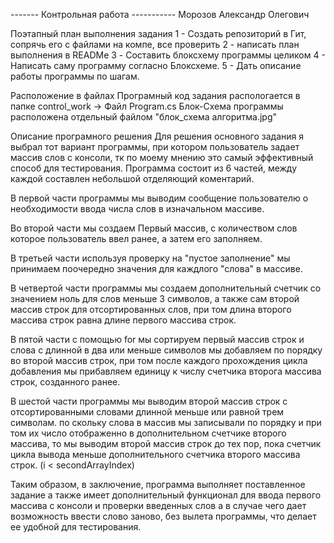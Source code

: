 ------- Контрольная работа -----------
Морозов Александр Олегович


Поэтапный план выполнения задания
1 - Создать репозиторий в Гит, сопрячь его с файлами на компе, все проверить
2 - написать план выполнения в READMe
3 - Составить блоксхему программы целиком
4 - Написать саму программу согласно Блоксхеме.
5 - Дать описание работы программы по шагам.


Расположение в файлах
Програмный код задания распологается в папке control_work -> Файл Program.cs
Блок-Cхема программы расположена отдельный файлом "блок_схема алгоритма.jpg"


Описание програмного решения
Для решения основного задания я выбрал тот вариант программы, при котором пользователь задает массив слов с консоли,
тк по моему мнению это самый эффективный способ для тестирования. Программа состоит из 6 частей, между каждой составлен небольшой отделяющий коментарий.

В первой части программы мы выводим сообщение пользователю о необходимости ввода числа слов в изначальном массиве.

Во второй части мы создаем Первый массив, с количеством слов которое пользователь ввел ранее, а затем его заполняем.

В третьей части используя проверку на "пустое заполнение" мы принимаем поочередно значения для каждлого "слова" в массиве.

В четвертой части программы мы создаем дополнительный счетчик со значением ноль для слов меньше 3 символов, а также сам второй массив строк для отсортированных слов, при том длина второго массива строк равна длине первого массива строк.

В пятой части с помощью for мы сортируем первый массив строк и слова с длинной в два или меньше символов мы добавляем по порядку во второй массив строк, при том после каждого прохождения цикла добавления мы прибавляем единицу к числу счетчика второга массива строк, созданного ранее.

В шестой части программы мы выводим второй массив строк с отсортированными словами длинной меньше или равной трем символам. по скольку слова в массив мы записывали по порядку и при том их число отображенно в дополнительном счетчике
второго массива, то мы выводим второй массив строк до тех пор, пока счетчик цикла вывода меньше дополнительного счетчика второго массива строк. (i < secondArrayIndex)

Таким образом, в заключение, программа выполняет поставленное задание а также имеет дополнительный функционал для ввода первого массива с консоли и проверки введенных слов а в случае чего дает возможность ввести слово заново, без вылета программы, что делает ее удобной для тестирования.